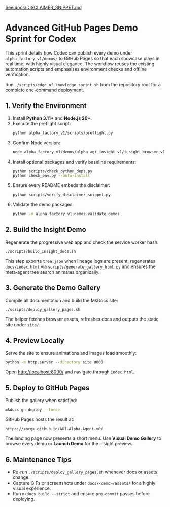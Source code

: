 [See docs/DISCLAIMER_SNIPPET.md](../docs/DISCLAIMER_SNIPPET.md)

# Advanced GitHub Pages Demo Sprint for Codex

This sprint details how Codex can publish every demo under `alpha_factory_v1/demos/` to GitHub Pages so that each showcase plays in real time, with highly visual elegance. The workflow reuses the existing automation scripts and emphasises environment checks and offline verification.

Run `./scripts/edge_of_knowledge_sprint.sh` from the repository root for a complete one-command deployment.

## 1. Verify the Environment
1. Install **Python 3.11+** and **Node.js 20+**.
2. Execute the preflight script:
   ```bash
   python alpha_factory_v1/scripts/preflight.py
   ```
3. Confirm Node version:
   ```bash
   node alpha_factory_v1/demos/alpha_agi_insight_v1/insight_browser_v1/build/version_check.js
   ```
4. Install optional packages and verify baseline requirements:
   ```bash
   python scripts/check_python_deps.py
   python check_env.py --auto-install
   ```
5. Ensure every README embeds the disclaimer:
   ```bash
   python scripts/verify_disclaimer_snippet.py
   ```
6. Validate the demo packages:
   ```bash
   python -m alpha_factory_v1.demos.validate_demos
   ```

## 2. Build the Insight Demo
Regenerate the progressive web app and check the service worker hash:
```bash
./scripts/build_insight_docs.sh
```
This step exports `tree.json` when lineage logs are present,
regenerates `docs/index.html` via `scripts/generate_gallery_html.py` and ensures
the meta‑agent tree search animates organically.

## 3. Generate the Demo Gallery
Compile all documentation and build the MkDocs site:
```bash
./scripts/deploy_gallery_pages.sh
```
The helper fetches browser assets, refreshes docs and outputs the static site under `site/`.

## 4. Preview Locally
Serve the site to ensure animations and images load smoothly:
```bash
python -m http.server --directory site 8000
```
Open <http://localhost:8000/> and navigate through `index.html`.

## 5. Deploy to GitHub Pages
Publish the gallery when satisfied:
```bash
mkdocs gh-deploy --force
```
GitHub Pages hosts the result at:
```
https://<org>.github.io/AGI-Alpha-Agent-v0/
```
The landing page now presents a short menu. Use **Visual Demo Gallery** to browse every demo or **Launch Demo** for the insight preview.

## 6. Maintenance Tips
- Re-run `./scripts/deploy_gallery_pages.sh` whenever docs or assets change.
- Capture GIFs or screenshots under `docs/<demo>/assets/` for a highly visual experience.
- Run `mkdocs build --strict` and ensure `pre-commit` passes before deploying.
